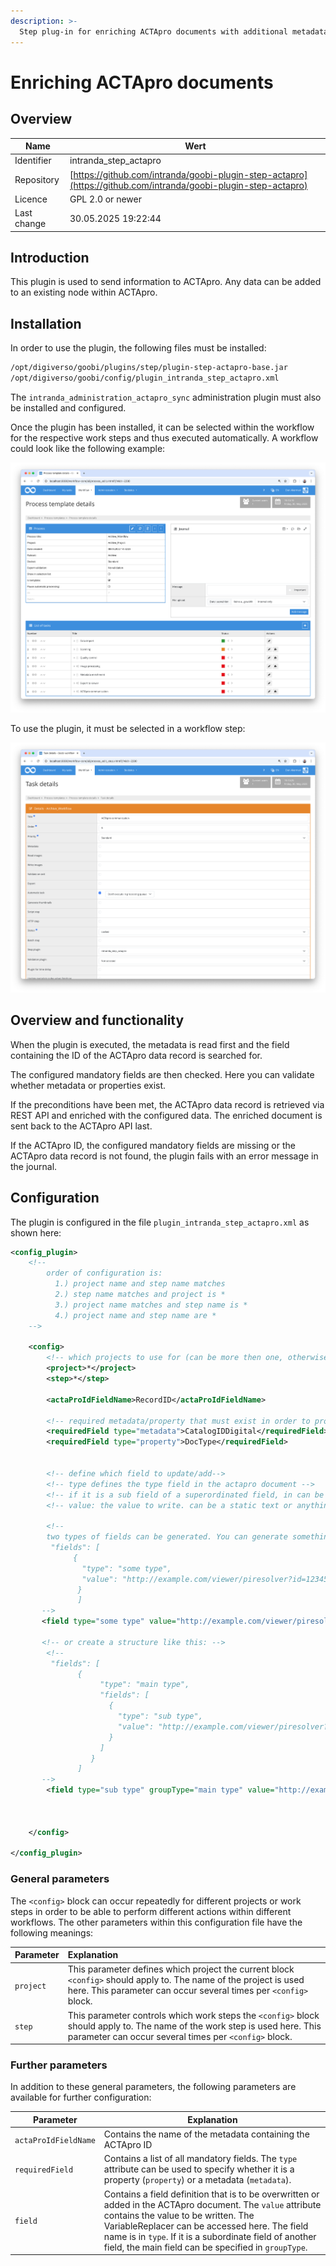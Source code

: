 ```yaml
---
description: >-
  Step plug-in for enriching ACTApro documents with additional metadata
---
```


# Enriching ACTApro documents

## Overview

Name                     | Wert
-------------------------|-----------
Identifier               | intranda_step_actapro
Repository               | [https://github.com/intranda/goobi-plugin-step-actapro](https://github.com/intranda/goobi-plugin-step-actapro)
Licence              | GPL 2.0 or newer 
Last change    | 30.05.2025 19:22:44


## Introduction

This plugin is used to send information to ACTApro. Any data can be added to an existing node within ACTApro.


## Installation
In order to use the plugin, the following files must be installed:

```bash
/opt/digiverso/goobi/plugins/step/plugin-step-actapro-base.jar
/opt/digiverso/goobi/config/plugin_intranda_step_actapro.xml
```

The `intranda_administration_actapro_sync` administration plugin must also be installed and configured.

Once the plugin has been installed, it can be selected within the workflow for the respective work steps and thus executed automatically. A workflow could look like the following example:

![Example of a workflow structure](images/goobi-plugin-step-actapro_screen1_en.png)

To use the plugin, it must be selected in a workflow step:

![Configuration of the workflow step for using the plugin](images/goobi-plugin-step-actapro_screen2_en.png)


## Overview and functionality

When the plugin is executed, the metadata is read first and the field containing the ID of the ACTApro data record is searched for.

The configured mandatory fields are then checked. Here you can validate whether metadata or properties exist. 

If the preconditions have been met, the ACTApro data record is retrieved via REST API and enriched with the configured data.
The enriched document is sent back to the ACTApro API last.

If the ACTApro ID, the configured mandatory fields are missing or the ACTApro data record is not found, the plugin fails with an error message in the journal.


## Configuration
The plugin is configured in the file `plugin_intranda_step_actapro.xml` as shown here:

```xml
<config_plugin>
    <!--
        order of configuration is:
          1.) project name and step name matches
          2.) step name matches and project is *
          3.) project name matches and step name is *
          4.) project name and step name are *
    -->

    <config>
        <!-- which projects to use for (can be more then one, otherwise use *) -->
        <project>*</project>
        <step>*</step>

        <actaProIdFieldName>RecordID</actaProIdFieldName>

        <!-- required metadata/property that must exist in order to proceed -->
        <requiredField type="metadata">CatalogIDDigital</requiredField>
        <requiredField type="property">DocType</requiredField>

        
        <!-- define which field to update/add-->
        <!-- type defines the type field in the actapro document -->
        <!-- if it is a sub field of a superordinated field, in can be configured in groupType -->
        <!-- value: the value to write. can be a static text or anything from the VariableReplacer -->
        
        <!--  
        two types of fields can be generated. You can generate something like this:  
         "fields": [
              {
                "type": "some type",
                "value": "http://example.com/viewer/piresolver?id=12345"
               }
               ]
       -->
       <field type="some type" value="http://example.com/viewer/piresolver?id=$(meta.CatalogIDDigital)" />
       
       <!-- or create a structure like this: -->
        <!--
         "fields": [
               {
                    "type": "main type",
                    "fields": [
                      {
                        "type": "sub type",
                        "value": "http://example.com/viewer/piresolver?id=12345"
                      }
                    ]
                  }
               ]       
       -->           
        <field type="sub type" groupType="main type" value="http://example.com/viewer/piresolver?id=$(meta.CatalogIDDigital)" />



    </config>

</config_plugin>
```

### General parameters 
The `<config>` block can occur repeatedly for different projects or work steps in order to be able to perform different actions within different workflows. The other parameters within this configuration file have the following meanings: 

| Parameter | Explanation | 
| :-------- | :---------- | 
| `project` | This parameter defines which project the current block `<config>` should apply to. The name of the project is used here. This parameter can occur several times per `<config>` block. | 
| `step` | This parameter controls which work steps the `<config>` block should apply to. The name of the work step is used here. This parameter can occur several times per `<config>` block. | 


### Further parameters 
In addition to these general parameters, the following parameters are available for further configuration: 


Parameter               | Explanation
------------------------|------------------------------------
`actaProIdFieldName`    | Contains the name of the metadata containing the ACTApro ID
`requiredField`         | Contains a list of all mandatory fields. The `type` attribute can be used to specify whether it is a property (`property`) or a metadata (`metadata`). 
`field`                 | Contains a field definition that is to be overwritten or added in the ACTApro document. The `value` attribute contains the value to be written. The VariableReplacer can be accessed here. The field name is in `type`. If it is a subordinate field of another field, the main field can be specified in `groupType`.